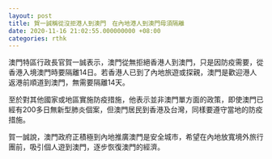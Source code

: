 ```yaml
---
layout: post
title: 賀一誠稱從沒拒港人到澳門　在內地港人到澳門毋須隔離
date: 2020-11-16 21:02:55.000000000 +08:00
categories: rthk
---
```


澳門特區行政長官賀一誠表示，澳門從無拒絕香港人到澳門，只是因防疫需要，從香港入境澳門時要隔離14日。若香港人已到了內地旅遊或探親，澳門是歡迎港人返港前順道到澳門，無需要隔離14天。

至於對其他國家或地區實施防疫措施，他表示並非澳門單方面的政策，即使澳門已經有200多日無新型肺炎個案，但澳門居民到香港及台灣，同樣要遵守當地的防疫措施。

賀一誠說，澳門政府正積極到內地推廣澳門是安全城市，希望在內地放寬境外旅行團前，吸引個人遊到澳門，逐步恢復澳門的經濟。
